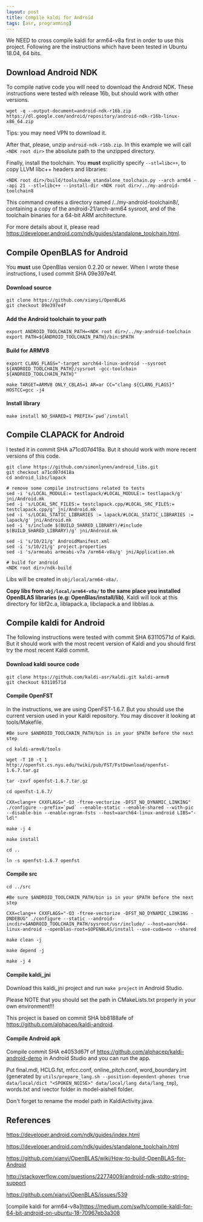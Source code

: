```yaml
---
layout: post
title: Compile kaldi for Android
tags: [asr, programming]
---
```

We NEED to cross compile kaldi for arm64-v8a first in order to use this project.
Following are the instructions which have been tested in Ubuntu 18.04, 64 bits.

## Download Android NDK

To compile native code you will need to download the Android NDK.
These instructions were tested with release 16b, but should work with
other versions.

```
wget -q --output-document=android-ndk-r16b.zip https://dl.google.com/android/repository/android-ndk-r16b-linux-x86_64.zip
```
Tips: you may need VPN to download it.

After that, please, unzip `android-ndk-r16b.zip`. In this example we will call
`<NDK root dir>` the absolute path to the unzipped directory.

Finally, install the toolchain. You **must** explicitly specify `--stl=libc++`,
to copy LLVM libc++ headers and libraries:

```
<NDK root dir>/build/tools/make_standalone_toolchain.py --arch arm64 --api 21 --stl=libc++ --install-dir <NDK root dir>/../my-android-toolchain8
```

This command creates a directory named <NDK root dir>/../my-android-toolchain8/, containing a
copy of the android-21/arch-arm64 sysroot, and of the toolchain binaries for a
64-bit ARM architecture.

For more details about it, please read <https://developer.android.com/ndk/guides/standalone_toolchain.html>.


## Compile OpenBLAS for Android

You **must** use OpenBlas version 0.2.20 or newer. When I wrote these
instructions, I used commit SHA 09e397e4f.

#### Download source

```
git clone https://github.com/xianyi/OpenBLAS
git checkout 09e397e4f
```

#### Add the Android toolchain to your path

```
export ANDROID_TOOLCHAIN_PATH=<NDK root dir>/../my-android-toolchain
export PATH=${ANDROID_TOOLCHAIN_PATH}/bin:$PATH
```

#### Build for ARMV8

```
export CLANG_FLAGS="-target aarch64-linux-android --sysroot ${ANDROID_TOOLCHAIN_PATH}/sysroot -gcc-toolchain ${ANDROID_TOOLCHAIN_PATH}"

make TARGET=ARMV8 ONLY_CBLAS=1 AR=ar CC="clang ${CLANG_FLAGS}" HOSTCC=gcc -j4

```

#### Install library

```
make install NO_SHARED=1 PREFIX=`pwd`/install
```


## Compile CLAPACK for Android

I tested it in commit SHA a71cd07d418a.
But it should work with more recent versions of this code.

```
git clone https://github.com/simonlynen/android_libs.git
git checkout a71cd07d418a
cd android_libs/lapack

# remove some compile instructions related to tests
sed -i 's/LOCAL_MODULE:= testlapack/#LOCAL_MODULE:= testlapack/g' jni/Android.mk
sed -i 's/LOCAL_SRC_FILES:= testclapack.cpp/#LOCAL_SRC_FILES:= testclapack.cpp/g' jni/Android.mk
sed -i 's/LOCAL_STATIC_LIBRARIES := lapack/#LOCAL_STATIC_LIBRARIES := lapack/g' jni/Android.mk
sed -i 's/include $(BUILD_SHARED_LIBRARY)/#include $(BUILD_SHARED_LIBRARY)/g' jni/Android.mk

sed -i 's/10/21/g' AndroidManifest.xml
sed -i 's/10/21/g' project.properties
sed -i 's/armeabi armeabi-v7a /arm64-v8a/g' jni/Application.mk

# build for android
<NDK root dir>/ndk-build
```

Libs will be created in `obj/local/arm64-v8a/`.

**Copy libs from `obj/local/arm64-v8a/` to the same place you installed OpenBLAS libraries
(e.g: OpenBlas/install/lib)**.
Kaldi will look at this  directory for libf2c.a, liblapack.a, libclapack.a and libblas.a.


## Compile kaldi for Android

The following instructions were tested with commit SHA 63110571d of Kaldi. But it should
work with the most recent version of Kaldi and you should first try the most recent Kaldi commit.

#### Download kaldi source code

```
git clone https://github.com/kaldi-asr/kaldi.git kaldi-armv8
git checkout 63110571d
```

#### Compile OpenFST

In the instructions, we are using OpenFST-1.6.7. But you should use the current
version used in your Kaldi repository. You may discover it looking at tools/Makefile.

```
#Be sure $ANDROID_TOOLCHAIN_PATH/bin is in your $PATH before the next step

cd kaldi-armv8/tools

wget -T 10 -t 1 http://openfst.cs.nyu.edu/twiki/pub/FST/FstDownload/openfst-1.6.7.tar.gz

tar -zxvf openfst-1.6.7.tar.gz

cd openfst-1.6.7/

CXX=clang++ CXXFLAGS="-O3 -ftree-vectorize -DFST_NO_DYNAMIC_LINKING" ./configure --prefix=`pwd` --enable-static --enable-shared --with-pic --disable-bin --enable-ngram-fsts --host=aarch64-linux-android LIBS="-ldl"

make -j 4

make install

cd ..

ln -s openfst-1.6.7 openfst
```

#### Compile src

```
cd ../src

#Be sure $ANDROID_TOOLCHAIN_PATH/bin is in your $PATH before the next step

CXX=clang++ CXXFLAGS="-O3 -ftree-vectorize -DFST_NO_DYNAMIC_LINKING -DNDEBUG" ./configure --static --android-incdir=$ANDROID_TOOLCHAIN_PATH/sysroot/usr/include/ --host=aarch64-linux-android --openblas-root=$OPENBLAS/install --use-cuda=no --shared

make clean -j

make depend -j

make -j 4
```

#### Compile kaldi_jni

Download this kaldi_jni project and run `make project` in Android Studio.

Please NOTE that you should set the path in CMakeLists.txt properly in your own environment!!!

This project is based on commit SHA bb8188afe of <https://github.com/alphacep/kaldi-android>.

#### Compile Android apk

Compile commit SHA e4053d67f of <https://github.com/alphacep/kaldi-android-demo> in Android Studio and you can run the app.

Put final.mdl, HCLG.fst, mfcc.conf, online_pitch.conf, word_boundary.int (generated by 
`utils/prepare_lang.sh --position-dependent-phones true data/local/dict "<SPOKEN_NOISE>" data/local/lang data/lang_tmp`),
words.txt and ivector folder in model-aishell folder.

Don't forget to rename the model path in KaldiActivity.java.


## References

<https://developer.android.com/ndk/guides/index.html>

<https://developer.android.com/ndk/guides/standalone_toolchain.html>

<https://github.com/xianyi/OpenBLAS/wiki/How-to-build-OpenBLAS-for-Android>

<http://stackoverflow.com/questions/22774009/android-ndk-stdto-string-support>

<https://github.com/xianyi/OpenBLAS/issues/539>

[compile kaldi for arm64-v8a]<https://medium.com/swlh/compile-kaldi-for-64-bit-android-on-ubuntu-18-70967eb3a308>
